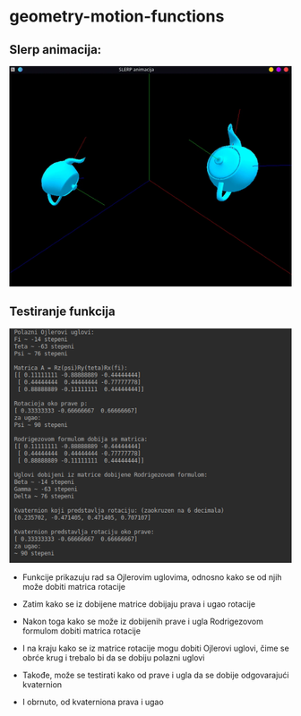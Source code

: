 # geometry-motion-functions

## Slerp animacija:

![Slerp](screenshots/snimak.gif)

## Testiranje funkcija

![Test primer](screenshots/test_primer_sa_casa.png)

- Funkcije prikazuju rad sa Ojlerovim uglovima, odnosno kako se od njih može dobiti matrica rotacije
- Zatim kako se iz dobijene matrice dobijaju prava i ugao rotacije
- Nakon toga kako se može iz dobijenih prave i ugla Rodrigezovom formulom dobiti matrica rotacije
- I na kraju kako se iz matrice rotacije mogu dobiti Ojlerovi uglovi, čime se obrće krug i trebalo bi da se dobiju polazni uglovi

- Takođe, može se testirati kako od prave i ugla da se dobije odgovarajući kvaternion
- I obrnuto, od kvaterniona prava i ugao 
